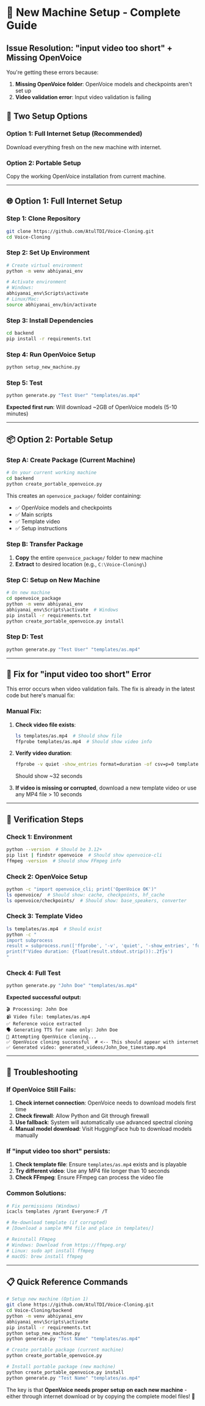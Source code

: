 # 🚀 New Machine Setup - Complete Guide

## Issue Resolution: "input video too short" + Missing OpenVoice

You're getting these errors because:
1. **Missing OpenVoice folder**: OpenVoice models and checkpoints aren't set up
2. **Video validation error**: Input video validation is failing

## 🎯 Two Setup Options

### **Option 1: Full Internet Setup (Recommended)**
Download everything fresh on the new machine with internet.

### **Option 2: Portable Setup**
Copy the working OpenVoice installation from current machine.

---

## 🌐 **Option 1: Full Internet Setup**

### Step 1: Clone Repository
```bash
git clone https://github.com/AtulTDI/Voice-Cloning.git
cd Voice-Cloning
```

### Step 2: Set Up Environment
```bash
# Create virtual environment
python -m venv abhiyanai_env

# Activate environment
# Windows:
abhiyanai_env\Scripts\activate
# Linux/Mac:
source abhiyanai_env/bin/activate
```

### Step 3: Install Dependencies
```bash
cd backend
pip install -r requirements.txt
```

### Step 4: Run OpenVoice Setup
```bash
python setup_new_machine.py
```

### Step 5: Test
```bash
python generate.py "Test User" "templates/as.mp4"
```

**Expected first run**: Will download ~2GB of OpenVoice models (5-10 minutes)

---

## 📦 **Option 2: Portable Setup**

### Step A: Create Package (Current Machine)
```bash
# On your current working machine
cd backend
python create_portable_openvoice.py
```

This creates an `openvoice_package/` folder containing:
- ✅ OpenVoice models and checkpoints  
- ✅ Main scripts
- ✅ Template video
- ✅ Setup instructions

### Step B: Transfer Package
1. **Copy** the entire `openvoice_package/` folder to new machine
2. **Extract** to desired location (e.g., `C:\Voice-Cloning\`)

### Step C: Setup on New Machine
```bash
# On new machine
cd openvoice_package
python -m venv abhiyanai_env
abhiyanai_env\Scripts\activate  # Windows
pip install -r requirements.txt
python create_portable_openvoice.py install
```

### Step D: Test
```bash
python generate.py "Test User" "templates/as.mp4"
```

---

## 🔧 **Fix for "input video too short" Error**

This error occurs when video validation fails. The fix is already in the latest code but here's manual fix:

### Manual Fix:
1. **Check video file exists**:
   ```bash
   ls templates/as.mp4  # Should show file
   ffprobe templates/as.mp4  # Should show video info
   ```

2. **Verify video duration**:
   ```bash
   ffprobe -v quiet -show_entries format=duration -of csv=p=0 templates/as.mp4
   ```
   Should show ~32 seconds

3. **If video is missing or corrupted**, download a new template video or use any MP4 file > 10 seconds

---

## 🧪 **Verification Steps**

### Check 1: Environment
```bash
python --version  # Should be 3.12+
pip list | findstr openvoice  # Should show openvoice-cli
ffmpeg -version  # Should show FFmpeg info
```

### Check 2: OpenVoice Setup
```bash
python -c "import openvoice_cli; print('OpenVoice OK')"
ls openvoice/  # Should show: cache, checkpoints, hf_cache
ls openvoice/checkpoints/  # Should show: base_speakers, converter
```

### Check 3: Template Video
```bash
ls templates/as.mp4  # Should exist
python -c "
import subprocess
result = subprocess.run(['ffprobe', '-v', 'quiet', '-show_entries', 'format=duration', '-of', 'csv=p=0', 'templates/as.mp4'], capture_output=True, text=True)
print(f'Video duration: {float(result.stdout.strip()):.2f}s')
"
```

### Check 4: Full Test
```bash
python generate.py "John Doe" "templates/as.mp4"
```

**Expected successful output:**
```
🎬 Processing: John Doe
📹 Video file: templates/as.mp4
✅ Reference voice extracted
🗣 Generating TTS for name only: John Doe
🧬 Attempting OpenVoice cloning...
✅ OpenVoice cloning successful  # <-- This should appear with internet
✅ Generated video: generated_videos/John_Doe_timestamp.mp4
```

---

## 🚨 **Troubleshooting**

### If OpenVoice Still Fails:
1. **Check internet connection**: OpenVoice needs to download models first time
2. **Check firewall**: Allow Python and Git through firewall  
3. **Use fallback**: System will automatically use advanced spectral cloning
4. **Manual model download**: Visit HuggingFace hub to download models manually

### If "input video too short" persists:
1. **Check template file**: Ensure `templates/as.mp4` exists and is playable
2. **Try different video**: Use any MP4 file longer than 10 seconds
3. **Check FFmpeg**: Ensure FFmpeg can process the video file

### Common Solutions:
```bash
# Fix permissions (Windows)
icacls templates /grant Everyone:F /T

# Re-download template (if corrupted)
# [Download a sample MP4 file and place in templates/]

# Reinstall FFmpeg
# Windows: Download from https://ffmpeg.org/
# Linux: sudo apt install ffmpeg
# macOS: brew install ffmpeg
```

---

## 📋 **Quick Reference Commands**

```bash
# Setup new machine (Option 1)
git clone https://github.com/AtulTDI/Voice-Cloning.git
cd Voice-Cloning/backend
python -m venv abhiyanai_env
abhiyanai_env\Scripts\activate
pip install -r requirements.txt
python setup_new_machine.py
python generate.py "Test Name" "templates/as.mp4"

# Create portable package (current machine)  
python create_portable_openvoice.py

# Install portable package (new machine)
python create_portable_openvoice.py install
python generate.py "Test Name" "templates/as.mp4"
```

The key is that **OpenVoice needs proper setup on each new machine** - either through internet download or by copying the complete model files! 🎯
